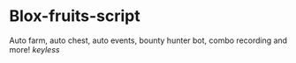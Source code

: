 # Blox-fruits-script
Auto farm, auto chest, auto events, bounty hunter bot, combo recording and more! *keyless*
